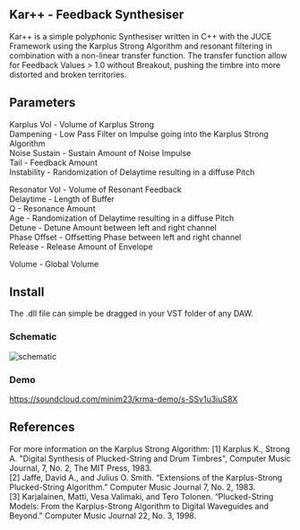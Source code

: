 

## Kar++ - Feedback Synthesiser

Kar++ is a simple polyphonic Synthesiser written in C++ with the JUCE Framework using the Karplus Strong Algorithm and resonant filtering in combination with a non-linear transfer function. The transfer function allow for Feedback Values > 1.0 without Breakout, pushing the timbre into more distorted and broken territories.

## Parameters

Karplus Vol   - Volume of Karplus Strong  
Dampening     - Low Pass Filter on Impulse going into the Karplus Strong Algorithm  
Noise Sustain - Sustain Amount of Noise Impulse  
Tail          - Feedback Amount  
Instability   - Randomization of Delaytime resulting in a diffuse Pitch  
  
Resonator Vol - Volume of Resonant Feedback  
Delaytime     - Length of Buffer  
Q             - Resonance Amount  
Age           - Randomization of Delaytime resulting in a diffuse Pitch  
Detune        - Detune Amount between left and right channel  
Phase Offset  - Offsetting Phase between left and right channel  
Release       - Release Amount of Envelope  
  
Volume        - Global Volume  

## Install

The .dll file can simple be dragged in your VST folder of any DAW.

### Schematic

![schematic](https://user-images.githubusercontent.com/59964078/116685111-bec3c400-a9a9-11eb-8feb-d1d4c0487348.png)

### Demo

https://soundcloud.com/minim23/krma-demo/s-SSv1u3iuS8X

## References

For more information on the Karplus Strong Algorithm:
[1] Karplus K., Strong A. "Digital Synthesis of Plucked-String and Drum Timbres", Computer Music Journal, 7, No. 2, The MIT Press, 1983.  
[2] Jaffe, David A., and Julius O. Smith. “Extensions of the Karplus-Strong Plucked-String Algorithm.” Computer Music Journal 7, No. 2, 1983.  
[3] Karjalainen, Matti, Vesa Valimaki, and Tero Tolonen. “Plucked-String Models: From the Karplus-Strong Algorithm to Digital Waveguides and Beyond.” Computer Music Journal 22, No. 3, 1998.  
